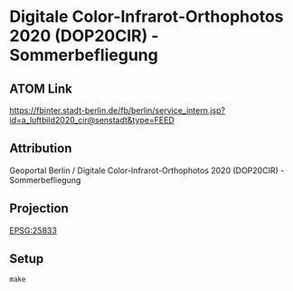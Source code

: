 Digitale Color-Infrarot-Orthophotos 2020 (DOP20CIR) - Sommerbefliegung
======================================================================

ATOM Link
---------

https://fbinter.stadt-berlin.de/fb/berlin/service_intern.jsp?id=a_luftbild2020_cir@senstadt&type=FEED

Attribution
-----------

Geoportal Berlin / Digitale Color-Infrarot-Orthophotos 2020 (DOP20CIR) - Sommerbefliegung

Projection
----------

[EPSG:25833](http://spatialreference.org/ref/epsg/25833/)

Setup
-----

```
make
```
